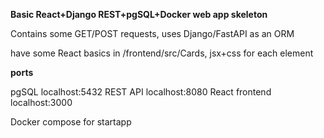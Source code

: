 **Basic React+Django REST+pgSQL+Docker web app skeleton**

Contains some GET/POST requests, uses Django/FastAPI as an ORM

have some React basics in /frontend/src/Cards, jsx+css for each element

**ports**

pgSQL localhost:5432
REST API localhost:8080
React frontend localhost:3000

Docker compose for startapp